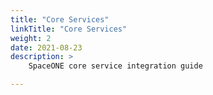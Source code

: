 ```yaml
---
title: "Core Services"
linkTitle: "Core Services"
weight: 2
date: 2021-08-23
description: >
    SpaceONE core service integration guide

---
```



